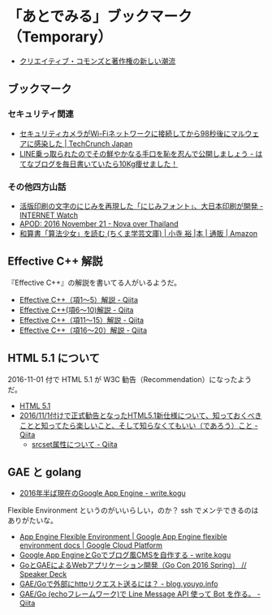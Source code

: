 # 「あとでみる」ブックマーク（Temporary）

- [クリエイティブ・コモンズと著作権の新しい潮流](http://www.slideshare.net/JEPAslide/ss-68121343)

## ブックマーク

### セキュリティ関連

- [セキュリティカメラがWi-Fiネットワークに接続してから98秒後にマルウェアに感染した | TechCrunch Japan](http://jp.techcrunch.com/2016/11/19/20161118this-security-camera-was-infected-by-malware-in-98-seconds-after-it-was-plugged-in/)
- [LINE乗っ取られたのでその鮮やかなる手口を恥を忍んで公開しましょう - はてなブログを毎日書いていたら10Kg痩せました！](http://pero-pero.hatenablog.com/entry/2016/11/22/004421)

### その他四方山話

- [活版印刷の文字のにじみを再現した「にじみフォント」、大日本印刷が開発 -INTERNET Watch](http://internet.watch.impress.co.jp/docs/news/1030805.html)
- [APOD: 2016 November 21 - Nova over Thailand](http://apod.nasa.gov/apod/ap161121.html)
- [和算書「算法少女」を読む (ちくま学芸文庫) | 小寺 裕 |本 | 通販 | Amazon](https://www.amazon.co.jp/exec/obidos/ASIN/4480092552/)


## Effective C++ 解説

『Effective C++』の解説を書いてる人がいるようだ。

- [Effective C++（項1〜5）解説 - Qiita](http://qiita.com/MoriokaReimen/items/58f183d421bb932cbbda)
- [Effective C++(項6〜10)解説 - Qiita](http://qiita.com/MoriokaReimen/items/bf301530e8f5d6d2fe90)
- [Effective C++（項11〜15）解説 - Qiita](http://qiita.com/MoriokaReimen/items/a2b00e8da6f6ec83949b)
- [Effective C++（項16〜20）解説 - Qiita](http://qiita.com/MoriokaReimen/items/4b51a41c9e8871907e80)

## HTML 5.1 について

2016-11-01 付で HTML 5.1 が W3C 勧告（Recommendation）になったようだ。

- [HTML 5.1](https://www.w3.org/TR/2016/REC-html51-20161101/index.html)
- [2016/11/1付けで正式勧告となったHTML5.1新仕様について、知っておくべきことと知ってたら楽しいこと、そして知らなくてもいい（であろう）こと - Qiita](http://qiita.com/kyoyababa/items/676d18e2692c43551867)
    - [srcset属性について - Qiita](http://qiita.com/C058/items/643a9ff2d23dfe3a0b37)

## GAE と golang

- [2016年半ば現在のGoogle App Engine - write.kogu](http://write.kogus.org/articles/Y2Rtpp)

Flexible Environment というのがいいらしい，のか？
ssh でメンテできるのはありがたいな。

- [App Engine Flexible Environment  |  Google App Engine flexible environment docs  |  Google Cloud Platform](https://cloud.google.com/appengine/docs/flexible/?hl=ja)
- [Google App EngineとGoでブログ風CMSを自作する - write.kogu](http://write.kogus.org/articles/laszmL)
- [GoとGAEによるWebアプリケーション開発（Go Con 2016 Spring） // Speaker Deck](https://speakerdeck.com/ttsuruoka/gotogaeniyoruwebapurikesiyonkai-fa-go-con-2016-spring)
- [GAE/Goで外部にhttpリクエスト送るには？ - blog.youyo.info](http://blog.youyo.info/post/2016/07/05/gae-go-outbound-http-request/)
- [GAE/Go (echoフレームワーク)で Line Message API 使って Bot を作る。 - Qiita](http://qiita.com/naoki_koreeda/items/8c818a3e9f6138ddbb87)
